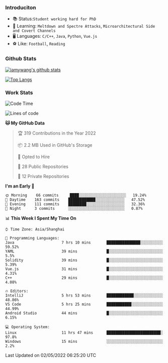 ### Introduciton

- 📚 Status:`Student working hard for PhD`
- 🔎 Learning: `Meltdown and Spectre Attacks`, `Microarchitectural Side and Covert Channels`
- 🖥️ Languages: `C/C++`, `Java`, `Python`, `Vue.js`
- ⚽ Like: `Football`, `Reading`

### Github Stats

[![iamywang's github stats](https://github-readme-stats.vercel.app/api?username=iamywang&count_private=true&show_icons=true)]()

[![Top Langs](https://github-readme-stats.vercel.app/api/top-langs/?username=iamywang&layout=compact)]()

### Work Stats

<!--START_SECTION:waka-->
![Code Time](http://img.shields.io/badge/Code%20Time-296%20hrs%205%20mins-blue)

![Lines of code](https://img.shields.io/badge/From%20Hello%20World%20I%27ve%20Written--49%20Thousand%20lines%20of%20code-blue)

**🐱 My GitHub Data** 

> 🏆 319 Contributions in the Year 2022
 > 
> 📦 2.2 MB Used in GitHub's Storage 
 > 
> 💼 Opted to Hire
 > 
> 📜 28 Public Repositories 
 > 
> 🔑 12 Private Repositories  
 > 
**I'm an Early 🐤** 

```text
🌞 Morning    66 commits     ████░░░░░░░░░░░░░░░░░░░░░   19.24% 
🌆 Daytime    163 commits    ████████████░░░░░░░░░░░░░   47.52% 
🌃 Evening    111 commits    ████████░░░░░░░░░░░░░░░░░   32.36% 
🌙 Night      3 commits      ░░░░░░░░░░░░░░░░░░░░░░░░░   0.87%

```


📊 **This Week I Spent My Time On** 

```text
⌚︎ Time Zone: Asia/Shanghai

💬 Programming Languages: 
Java                     7 hrs 10 mins       ███████████████░░░░░░░░░░   59.52% 
YAML                     39 mins             █░░░░░░░░░░░░░░░░░░░░░░░░   5.5% 
Solidity                 39 mins             █░░░░░░░░░░░░░░░░░░░░░░░░   5.39% 
Vue.js                   31 mins             █░░░░░░░░░░░░░░░░░░░░░░░░   4.31% 
C++                      29 mins             █░░░░░░░░░░░░░░░░░░░░░░░░   4.08%

🔥 Editors: 
IntelliJ                 5 hrs 53 mins       ████████████░░░░░░░░░░░░░   48.86% 
VS Code                  5 hrs 25 mins       ███████████░░░░░░░░░░░░░░   44.99% 
Android Studio           44 mins             █░░░░░░░░░░░░░░░░░░░░░░░░   6.15%

💻 Operating System: 
Linux                    11 hrs 47 mins      ████████████████████████░   97.8% 
Windows                  15 mins             ░░░░░░░░░░░░░░░░░░░░░░░░░   2.2%

```


 Last Updated on 02/05/2022 06:25:20 UTC
<!--END_SECTION:waka-->
